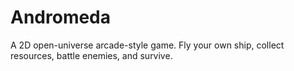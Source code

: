 # Andromeda
A 2D open-universe arcade-style game. Fly your own ship, collect resources, battle enemies, and survive.
